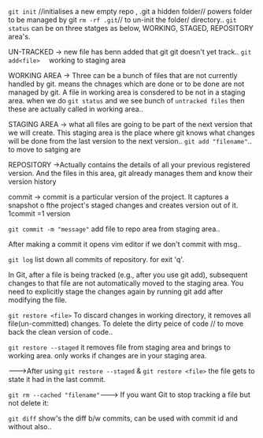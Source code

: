 `git init` //initialises a new empty repo , .git a hidden folder// powers folder to be managed by git
`rm -rf .git`// to un-init the folder/ directory..
`git status`  can be on three statges as below, WORKING, STAGED, REPOSITORY area's.

UN-TRACKED -> new file has benn added that git git doesn't yet track..
`git add<file>  ` working to staging area

WORKING AREA -> Three can be a bunch of files that are not currently handled  by git. means the chnages which are done or to be done are not managed by git. A file in working area is consdered to be not in a staging area. when we do `git status` and we see bunch of `untracked files` then these are actually called in working area..

STAGING AREA -> what all files are going to be part of the next version that we will create. This staging area is the place where git knows what changes will be done from the last version to the next version.. `git add "filename"`.. to move to satging are

REPOSITORY ->Actually contains the details of all your previous registered version. And the files in this area, git already manages them and know their version history 

commit -> commit is a particular version of the project. It captures a snapshot o fthe project's staged changes and creates version out of it.
1commit =1 version 

`git commit -m "message"` add file to repo area from staging area..

After making  a commit it opens vim editor if we don't commit with msg..

`git log` list down all commits of repository. for exit 'q'.

In Git, after a file is being tracked (e.g., after you use git add), subsequent changes to that file are not automatically moved to the staging area. You need to explicitly stage the changes again by running git add after modifying the file.

`git restore <file>` To discard changes in working directory, it removes all file(un-committed) changes. To delete the dirty peice of code // to move back the clean version of code.. 
 
`git restore --staged` it removes file from  staging area and brings to working area. only works if changes are in your staging area.

--->After using `git restore --staged` & `git restore <file>` the file gets to state it had in the last commit.

`git rm --cached "filename"`--->  If you want Git to stop tracking a file but not delete it:

`git diff`  show's the diff b/w commits, can be used with commit id and without also..

 